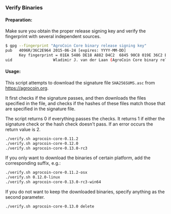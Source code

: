 ### Verify Binaries

#### Preparation:

Make sure you obtain the proper release signing key and verify the fingerprint with several independent sources.

```sh
$ gpg --fingerprint "AgroCoin Core binary release signing key"
pub   4096R/36C2E964 2015-06-24 [expires: YYYY-MM-DD]
      Key fingerprint = 01EA 5486 DE18 A882 D4C2  6845 90C8 019E 36C2 E964
uid                  Wladimir J. van der Laan (AgroCoin Core binary release signing key) <laanwj@gmail.com>
```

#### Usage:

This script attempts to download the signature file `SHA256SUMS.asc` from https://agrocoin.org.

It first checks if the signature passes, and then downloads the files specified in the file, and checks if the hashes of these files match those that are specified in the signature file.

The script returns 0 if everything passes the checks. It returns 1 if either the signature check or the hash check doesn't pass. If an error occurs the return value is 2.


```sh
./verify.sh agrocoin-core-0.11.2
./verify.sh agrocoin-core-0.12.0
./verify.sh agrocoin-core-0.13.0-rc3
```

If you only want to download the binaries of certain platform, add the corresponding suffix, e.g.:

```sh
./verify.sh agrocoin-core-0.11.2-osx
./verify.sh 0.12.0-linux
./verify.sh agrocoin-core-0.13.0-rc3-win64
```

If you do not want to keep the downloaded binaries, specify anything as the second parameter.

```sh
./verify.sh agrocoin-core-0.13.0 delete
```
